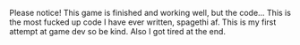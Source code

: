 Please notice!
This game is finished and working well,
but the code...
This is the most fucked up code I have ever written, spagethi af.
This is my first attempt at game dev so be kind.
Also I got tired at the end.
